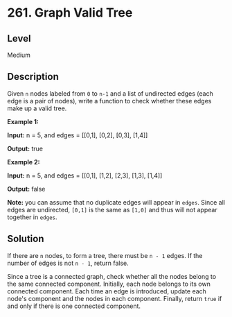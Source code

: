 # 261. Graph Valid Tree
## Level
Medium

## Description
Given `n` nodes labeled from `0` to `n-1` and a list of undirected edges (each edge is a pair of nodes), write a function to check whether these edges make up a valid tree.

**Example 1:**

**Input:** n = 5, and edges = [[0,1], [0,2], [0,3], [1,4]]

**Output:** true

**Example 2:**

**Input:** n = 5, and edges = [[0,1], [1,2], [2,3], [1,3], [1,4]]

**Output:** false

**Note:** you can assume that no duplicate edges will appear in `edges`. Since all edges are undirected, `[0,1]` is the same as `[1,0]` and thus will not appear together in `edges`.

## Solution
If there are `n` nodes, to form a tree, there must be `n - 1` edges. If the number of edges is not `n - 1`, return false.

Since a tree is a connected graph, check whether all the nodes belong to the same connected component. Initially, each node belongs to its own connected component. Each time an edge is introduced, update each node's component and the nodes in each component. Finally, return `true` if and only if there is one connected component.
